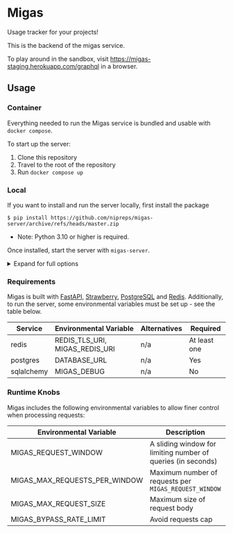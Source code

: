 # Migas

Usage tracker for your projects!

This is the backend of the migas service.

To play around in the sandbox, visit https://migas-staging.herokuapp.com/graphql in a browser.



## Usage

### Container
Everything needed to run the Migas service is bundled and usable with `docker compose`.

To start up the server:
1) Clone this repository
2) Travel to the root of the repository
3) Run `docker compose up`

### Local
If you want to install and run the server locally, first install the package

```
$ pip install https://github.com/nipreps/migas-server/archive/refs/heads/master.zip
```

* Note: Python 3.10 or higher is required.

Once installed, start the server with `migas-server`.

<details>
<summary>Expand for full options</summary>

```
usage: migas-server [-h] [--host HOST] [--port PORT] [--workers WORKERS] [--reload] [--proxy-headers]

options:
  -h, --help         show this help message and exit
  --host HOST        hostname
  --port PORT        server port
  --workers WORKERS  worker processes
  --reload           Reload app on change (dev only)
  --proxy-headers    Accept incoming proxy headers
  --headers [HEADERS ...]  Custom HTTP response headers as 'Name:Value' pairs
```
</details>

### Requirements

Migas is built with [FastAPI](https://fastapi.tiangolo.com/), [Strawberry](https://strawberry.rocks/), [PostgreSQL](https://www.postgresql.org/) and [Redis](https://redis.com/). Additionally, to run the server, some environmental variables must be set up - see the table below.

| Service | Environmental Variable | Alternatives | Required |
| ------- | ---------------------- | -------------| -------- |
| redis | REDIS_TLS_URI, MIGAS_REDIS_URI | n/a | At least one
| postgres | DATABASE_URL | n/a | Yes
| sqlalchemy | MIGAS_DEBUG | n/a | No


### Runtime Knobs

Migas includes the following environmental variables to allow finer control when processing requests:

| Environmental Variable | Description | Default |
| ---- | ---- | ---- |
| MIGAS_REQUEST_WINDOW | A sliding window for limiting number of queries (in seconds) | 60 |
| MIGAS_MAX_REQUESTS_PER_WINDOW | Maximum number of requests per `MIGAS_REQUEST_WINDOW` | 5 |
| MIGAS_MAX_REQUEST_SIZE | Maximum size of request body | 450 |
| MIGAS_BYPASS_RATE_LIMIT | Avoid requests cap | 0 |
